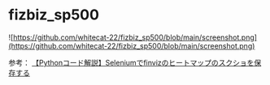 # fizbiz_sp500

![https://github.com/whitecat-22/fizbiz_sp500/blob/main/screenshot.png](https://github.com/whitecat-22/fizbiz_sp500/blob/main/screenshot.png)


参考：
[【Pythonコード解説】Seleniumでfinvizのヒートマップのスクショを保存する](https://myfrankblog.com/finviz_screenshot_with_selenium/)
